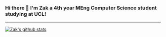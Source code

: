 ### Hi there 👋 I'm Zak a 4th year MEng Computer Science student studying at UCL!

---
[![Zak's github stats](https://github-readme-stats.vercel.app/api?username=zipy124&?count_private=true&include_all_commits)](https://github.com/anuraghazra/github-readme-stats)
